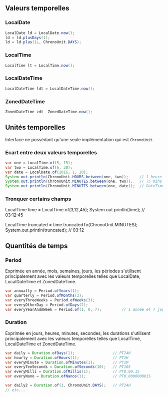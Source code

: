 ## Valeurs temporelles

### LocalDate

```java
LocalDate ld = LocalDate.now();
ld = ld.plusDays(1);
ld = ld.plus(1L, ChronoUnit.DAYS);
```

### LocalTime

```java
LocalTime lt = LocalTime.now();
```

### LocalDateTime

```java
LocalDateTime ldt = LocalDateTime.now();
```

### ZonedDateTime

```java
ZonedDateTime zdt  ZonedDateTime.now();
```

## Unités temporelles

Interface ne possédant qu'une seule implémentation qui est `ChronoUnit`.

### Ecart entre deux valeurs temporelles

```java
var one = LocalTime.of(5, 15);
var two = LocalTime.of(6, 30);
var date = LocalDate.of(2016, 1, 20);
System.out.println(ChronoUnit.HOURS.between(one, two));     // 1 heure
System.out.println(ChronoUnit.MINUTES.between(one, two));   // 75 mins
System.out.println(ChronoUnit.MINUTES.between(one, date));  // DateTimeException
```

### Tronquer certains champs

LocalTime time = LocalTime.of(3,12,45);
System.out.println(time);        // 03:12:45

LocalTime truncated = time.truncatedTo(ChronoUnit.MINUTES);
System.out.println(truncated);   // 03:12

## Quantités de temps

### Period

Exprimée en année, mois, semaines, jours, les périodes s'utilisent principalement avec les valeurs temporelles telles que LocalDate, LocalDateTime et ZonedDateTime.

```java
var annually = Period.ofYears(1);
var quarterly = Period.ofMonths(3);
var everyThreeWeeks = Period.ofWeeks(3);
var everyOtherDay = Period.ofDays(2);
var everyYearAndAWeek = Period.of(1, 0, 7);         // 1 année et 7 jour
```

### Duration

Exprimée en jours, heures, minutes, secondes, les durations s'utilisent principalement avec les valeurs temporelles telles que LocalTime, LocalDateTime et ZonedDateTime.

```java
var daily = Duration.ofDays(1);                 // PT24H
var hourly = Duration.ofHours(1);               // PT1H
var everyMinute = Duration.ofMinutes(1);        // PT1M
var everyTenSeconds = Duration.ofSeconds(10);   // PT10S
var everyMilli = Duration.ofMillis(1);          // PT0.00.1S
var everyNano = Duration.ofNanos(1);            // PT0.000000001S

var daily2 = Duration.of(1, ChronoUnit.DAYS);   // PT24H
// etc...
```
